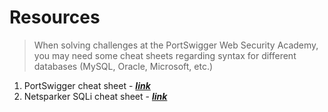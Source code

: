 # Resources

>When solving challenges at the PortSwigger Web Security Academy, you may need some cheat sheets regarding syntax for different databases (MySQL, Oracle, Microsoft, etc.)

1. PortSwigger cheat sheet - [**_link_**]("https://portswigger.net/web-security/sql-injection/cheat-sheet" "Web Sec Acad cheatsheet")
2. Netsparker SQLi cheat sheet - [**_link_**]("https://www.netsparker.com/blog/web-security/sql-injection-cheat-sheet/" "website")

